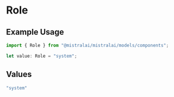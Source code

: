 # Role

## Example Usage

```typescript
import { Role } from "@mistralai/mistralai/models/components";

let value: Role = "system";
```

## Values

```typescript
"system"
```